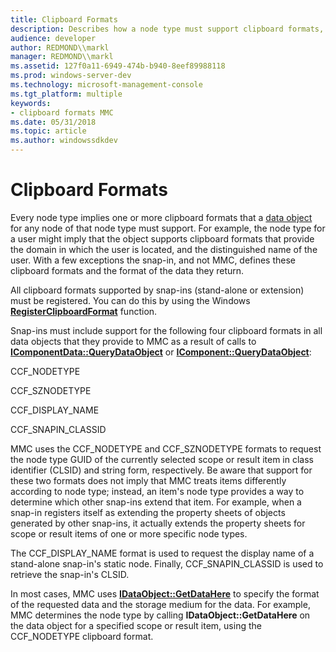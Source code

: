 ```yaml
---
title: Clipboard Formats
description: Describes how a node type must support clipboard formats, in particular, four required formats that must be supported by every node type.
audience: developer
author: REDMOND\\markl
manager: REDMOND\\markl
ms.assetid: 127f0a11-6949-474b-b940-8eef89988118
ms.prod: windows-server-dev
ms.technology: microsoft-management-console
ms.tgt_platform: multiple
keywords:
- clipboard formats MMC
ms.date: 05/31/2018
ms.topic: article
ms.author: windowssdkdev
---
```


# Clipboard Formats

Every node type implies one or more clipboard formats that a [data object](data-objects-and-mmc.md) for any node of that node type must support. For example, the node type for a user might imply that the object supports clipboard formats that provide the domain in which the user is located, and the distinguished name of the user. With a few exceptions the snap-in, and not MMC, defines these clipboard formats and the format of the data they return.

All clipboard formats supported by snap-ins (stand-alone or extension) must be registered. You can do this by using the Windows [**RegisterClipboardFormat**](_win32_registerclipboardformat_cpp) function.

Snap-ins must include support for the following four clipboard formats in all data objects that they provide to MMC as a result of calls to [**IComponentData::QueryDataObject**](/windows/win32/Mmc/nf-mmc-icomponentdata-querydataobject?branch=master) or [**IComponent::QueryDataObject**](/windows/win32/Mmc/nf-mmc-icomponent-querydataobject?branch=master):

CCF\_NODETYPE

CCF\_SZNODETYPE

CCF\_DISPLAY\_NAME

CCF\_SNAPIN\_CLASSID

MMC uses the CCF\_NODETYPE and CCF\_SZNODETYPE formats to request the node type GUID of the currently selected scope or result item in class identifier (CLSID) and string form, respectively. Be aware that support for these two formats does not imply that MMC treats items differently according to node type; instead, an item's node type provides a way to determine which other snap-ins extend that item. For example, when a snap-in registers itself as extending the property sheets of objects generated by other snap-ins, it actually extends the property sheets for scope or result items of one or more specific node types.

The CCF\_DISPLAY\_NAME format is used to request the display name of a stand-alone snap-in's static node. Finally, CCF\_SNAPIN\_CLASSID is used to retrieve the snap-in's CLSID.

In most cases, MMC uses [**IDataObject::GetDataHere**](_ole_idataobject_getdatahere) to specify the format of the requested data and the storage medium for the data. For example, MMC determines the node type by calling **IDataObject::GetDataHere** on the data object for a specified scope or result item, using the CCF\_NODETYPE clipboard format.

 

 




